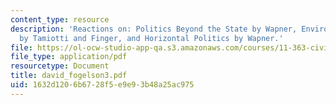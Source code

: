 ```yaml
---
content_type: resource
description: 'Reactions on: Politics Beyond the State by Wapner, Environmental Organizations
  by Tamiotti and Finger, and Horizontal Politics by Wapner.'
file: https://ol-ocw-studio-app-qa.s3.amazonaws.com/courses/11-363-civil-society-and-the-environment-spring-2005/1632d1206b6728f5e9e93b48a25ac975_david_fogelson3.pdf
file_type: application/pdf
resourcetype: Document
title: david_fogelson3.pdf
uid: 1632d120-6b67-28f5-e9e9-3b48a25ac975
---
```

